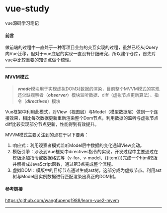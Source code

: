 # vue-study
vue源码学习笔记

#### 前言

做前端的过程中一直处于一种写项目业务的交互实现的过程，虽然已经从jQuery向Vue迁移，但对于vue底层的实现一直没有仔细研究，所以建个仓库，首先对vue中比较重要的知识点做个梳理。

---

#### MVVM模式

> ***vnode***模块用于实现虚拟DOM对数据的渲染，目前整个MVVM模式的实现还欠缺观察者（***observer***）模块监听数据、diff（虚拟节点更新算法）、指令（***directives***）模块

Vue框架中利用此模式，对View（视图层）与Model（模型数据层）做到一个连接效果，相比每次数据更新重新渲染整个Dom节点，利用数据的监听与虚拟节点diff比较实现部分节点更新，性能得到有效提升。

MVVM模式主要关注到的点在于以下要素：

1. 响应式：利用观察者模式监听Model层中数据的变化通知View变动。
2. 模版引擎：涉及到Vue框架中directives指令的实现，开发过程中主要通过在模版添加指令或数据格式等（v-for、v-model、{{item}})完成一个html模版并解析成JavaScript函数，通过第3点完成整个流程。
3. 虚拟DOM：模版中的目标节点通过生成ast树，这部分成为虚拟节点。利用ast树与Model层实例数据进行匹配渲染出真正的DOM树。

#### 参考链接
https://github.com/wangfupeng1988/learn-vue2-mvvm

---

